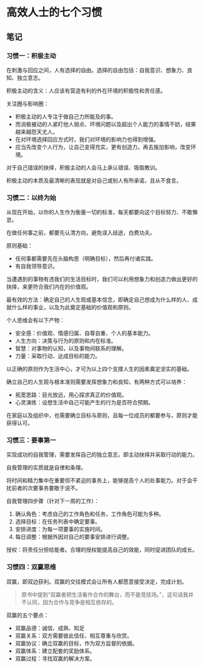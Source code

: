 # 高效人士的七个习惯

## 笔记

### 习惯一：积极主动

在刺激与回应之间，人有选择的自由。选择的自由包括：自我意识、想象力、良知、独立意志。

积极主动的含义：人应该有营造有利的外在环境的积极性和责任感。

关注圈与影响圈：

-   积极主动的人专注于做自己力所能及的事。
-   而消极被动的人紧盯他人弱点、环境问题以及超出个人能力的事情不妨，结果越来越怨天尤人。
-   在对环境选择回应方式时，我们对环境的影响力也得到增强。
-   应当先改变个人行为，让自己变得充实，更有创造力，再去施加影响，改变环境。

对于自己错误的抉择，积极主动的人会马上承认错误、吸取教训。

积极主动的本质及最清晰的表现就是对自己或别人有所承诺，且从不食言。

### 习惯二：以终为始

从现在开始，以你的人生作为衡量一切的标准，每天都要向这个目标努力、不敢懈怠。

在做任何事之前，都要先认清方向，避免误入歧途，白费功夫。

原则基础：

-   任何事都需要先在头脑构思（明确目标），然后再付诸实践。
-   有自我领导意识。

当遭遇到的事物有违我们的生活目标时，我们可以利用想象力和创造力做出更好的抉择，来更符合我们内在的价值观。

最有效的方法：确定自己的人生观或基本信念，即确定自己想成为什么样的人、成就什么样的事业，以及为此奠定基础的价值观和原则。

个人思维会有以下产物：

-   安全感：价值观、情感归属、自尊自重、个人的基本能力。
-   人生方向：决策与行为的原则和内在标准。
-   智慧：对事物的认知，以及事物间联系的理解。
-   力量：采取行动、达成目标的能力。

以正确的原则作为生活中心，才可为以上四个支撑人生的因素奠定坚实的基础。

确立自己的人生观与根本准则需要发挥想象力和良知，有两种方式可以培养：

-   拓宽思路：目光放远，用心探求真正的价值观。
-   心灵演练：设想生活中自己可能产生的行为是否符合预期。

在家庭以及组织中，也需要确立目标与原则，且每一位成员的都要参与，原则才能获得认可。

### 习惯三：要事第一

实现成功的自我管理，需要发挥自己的独立意志，即主动抉择并采取行动的能力。

自我管理的实质就是自律和条理。

将时间和精力集中在重要但不紧迫的事务上，能够提高个人的处事能力。对于会干扰前者的次要事务要敢于说不。

自我管理四步骤（针对下一周的工作）：

1. 确认角色：考虑自己的工作角色和任务，工作角色可能为多种。
2. 选择目标：在任务列表中确定要事。
3. 安排进度：为每一项要事的实施时间。
4. 每日调整：根据外因对自己的要事安排进行调整。

授权：将责任分担给能者。合理的授权能提高自己的效能，同时促进团队的成长。

### 习惯四：双赢思维

双赢，即双边获利。双赢的交往模式会让所有人都愿意接受决定，完成计划。

> 原书中提到“双赢者把生活看作合作的舞台，而不是竞技场。”，这句话我并不认同，因为合作与竞争是相互依存的。

双赢的五个要点：

-   双赢品德：诚信、成熟、知足
-   双赢关系：双方需要彼此信任、相互尊重与欣赏。
-   双赢协议：确立双赢的目标，作为双方监督的依据。
-   双赢体系：建立配套的奖励体系。
-   双赢过程：寻找双赢的解决方案。
